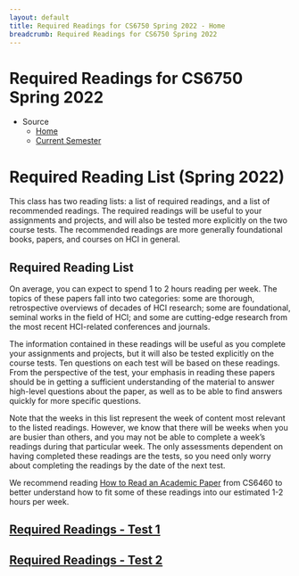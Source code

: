 ```yaml
---
layout: default
title: Required Readings for CS6750 Spring 2022 - Home
breadcrumb: Required Readings for CS6750 Spring 2022
---
```


# Required Readings for CS6750 Spring 2022

- Source
  - <span id="menu-item-47">[Home](https://omscs6750.gatech.edu/)</span>
  - <span id="menu-item-1823">[Current
    Semester](https://omscs6750.gatech.edu/spring-2022/)</span>

# Required Reading List (Spring 2022)

This class has two reading lists: a list of required readings, and a
list of recommended readings. The required readings will be useful to
your assignments and projects, and will also be tested more explicitly
on the two course tests. The recommended readings are more generally
foundational books, papers, and courses on HCI in general.

## Required Reading List

On average, you can expect to spend 1 to 2 hours reading per week. The
topics of these papers fall into two categories: some are thorough,
retrospective overviews of decades of HCI research; some are
foundational, seminal works in the field of HCI; and some are
cutting-edge research from the most recent HCI-related conferences and
journals.

The information contained in these readings will be useful as you
complete your assignments and projects, but it will also be tested
explicitly on the course tests. Ten questions on each test will be based
on these readings. From the perspective of the test, your emphasis in
reading these papers should be in getting a sufficient understanding of
the material to answer high-level questions about the paper, as well as
to be able to find answers quickly for more specific questions.

Note that the weeks in this list represent the week of content most
relevant to the listed readings. However, we know that there will be
weeks when you are busier than others, and you may not be able to
complete a week’s readings during that particular week. The only
assessments dependent on having completed these readings are the tests,
so you need only worry about completing the readings by the date of the
next test.

We recommend reading [How to Read an Academic
Paper](http://omscs6460.gatech.edu/research-guide/how-to-read-an-academic-paper/)
from CS6460 to better understand how to fit some of these readings into
our estimated 1-2 hours per week.

## [Required Readings - Test 1](required-readings-test-1-cs6750-sp22.md)

## [Required Readings - Test 2](required-readings-test-2-cs6750-sp22.md)

